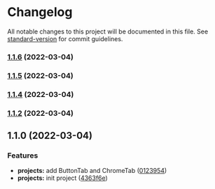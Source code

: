 # Changelog

All notable changes to this project will be documented in this file. See [standard-version](https://github.com/conventional-changelog/standard-version) for commit guidelines.

### [1.1.6](https://github.com/honghuangdc/soybean-admin-tab/compare/v1.1.5...v1.1.6) (2022-03-04)

### [1.1.5](https://github.com/honghuangdc/soybean-admin-tab/compare/v1.1.4...v1.1.5) (2022-03-04)

### [1.1.4](https://github.com/honghuangdc/soybean-admin-tab/compare/v1.1.0...v1.1.4) (2022-03-04)

### [1.1.2](https://github.com/honghuangdc/soybean-admin-tab/compare/v1.1.0...v1.1.2) (2022-03-04)

## 1.1.0 (2022-03-04)


### Features

* **projects:** add ButtonTab and ChromeTab ([0123954](https://github.com/honghuangdc/soybean-admin-tab/commit/01239543fbb405d172756b057e374711e22c4c83))
* **projects:** init project ([4363f6e](https://github.com/honghuangdc/soybean-admin-tab/commit/4363f6e545b1209c420d2d657bc98c0c45899fe1))

